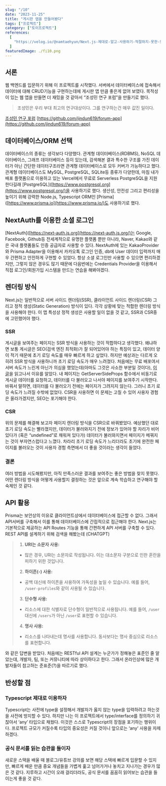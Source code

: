 ```yaml
---
slug: "/10"
date: "2023-11-25"
title: "게시판 앱을 만들어봤다"
tags: ["프로젝트"]
category: ["토이프로젝트"]
references:
  [
    "https://velog.io/@namtaehyun/Next.js-제대로-알고-사용하기-적절하지-못한-SSR",
  ]
featuredImage: ./fi10.png
---
```


## 서론

웹 백엔드를 입문하기 위해 이 프로젝트를 시작했다. 서버에서 데이터베이스에 접속해서 데이터에 대해 CRUD기능을 구현하는데에 게시판 앱 만큼 좋은게 없어 보였다. 목적성이 있는 웹 앱을 만들면 더 재밌을 것 같아서 “조성민 연구 포럼”을 만들기로 했다.

> 조성민은 우리 부대 최고의 연구대상이다. 그를 연구하는건 매우 값진 일이다.

[조성민 연구 포럼](<[https://josungmin-forum.vercel.app](https://josungmin-forum.vercel.app/)>)
[https://github.com/jindun619/forum-app](https://github.com/jindun619/forum-app)

## 데이터베이스/ORM 선택

데이터베이스의 종류는 생각보다 다양했다. 관계형 데이터베이스(RDBMS), NoSQL 데이터베이스, 그래프 데이터베이스 등이 있는데, 검색해본 결과 특수한 구조를 가진 데이터가 아닌 간단한 데이터구조라면 관계형 데이터베이스로 모두 커버가 가능하다고 했다. 관계형 데이터베이스도 MySQL, PostgreSQL, SQLite등 종류가 다양한데, 마침 내가 배포 플랫폼으로 이용하고 있는 Vercel에서 무료로 Serverless PostgreSQL을 지원 한다길래 [PostgreSQL]([https://www.postgresql.org](https://www.postgresql.org/)을 사용하기로 했다. 생산성, 안전성 그리고 편리성을 높이기 위해 강력한 Node.js, Typescript ORM인 [Prisma]([https://www.prisma.io](https://www.prisma.io/)도 사용하기로 했다.

## NextAuth를 이용한 소셜 로그인

[NextAuth]([https://next-auth.js.org](https://next-auth.js.org/)는 Google, Facebook, Github등 전세계적으로 유명한 플랫폼 뿐만 아니라, Naver, Kakao와 같은 국내 플랫폼들도 인증 공급자로 사용할 수 있다. NextAuth에 있는 KakaoProvider와 Prisma Adapter을 이용해서 카카오톡 로그인 인증, db에 User 데이터 입력까지 매우 간편하고 안전하게 구현할 수 있었다.
항상 소셜 로그인만 사용할 수 있으면 편리하겠지만, 그렇지 않은 경우도 많기 때문에 다음번에는 Credentials Provider을 이용해서 직접 로그인/회원가입 시스템을 만드는 연습을 해봐야겠다.

## 렌더링 방식

Next.js는 일반적으로 서버 사이드 렌더링(SSR), 클라이언트 사이드 렌더링(CSR) 그리고 정적 생성(Static Generation) 방식이 있다. 각각 상황에 맞는 적합한 렌더링 방식을 사용해야 한다. 이 앱 특성상 정적 생성은 사용할 일이 없을 것 같고, SSR과 CSR중에 고민했어야 했다.

### SSR

게시글을 보여주는 페이지는 SSR 방식을 사용하는 것이 적합하다고 생각했다. 왜냐하면 보통 게시글은 SEO(검색 엔진 최적화)가 잘 되어있어야 하는 특징이 있고, 데이터 양이 적기 때문에 초기 로딩 속도를 매우 빠르게 하고 싶었다.
하지만 예상과는 다르게 오히려 SSR 방식을 사용하니까 초기 로딩 속도가 매우 느려졌다. 처음에는 무료 배포여서 서버 속도가 느린게 아닌가 의심을 했었는데(아마도 그것은 사소한 부분일 것이다), [이 글](https://velog.io/@namtaehyun/Next.js-제대로-알고-사용하기-적절하지-못한-SSR)을 읽고나서 이유를 알았다.
내 페이지는 GetServerSideProps 함수에서 비동기로 게시글 데이터를 요청하고, 데이터를 다 불러오고 나서야 페이지를 보여주기 시작한다. 바꿔서 말하면, 데이터를 다 불러오기 전에는 페이지가 그려지지 않는다. 그러니 초기 로딩 속도가 느려질 수밖에 없었다. CSR을 사용하면 이 문제는 고칠 수 있어 사용자 경험은 올라가겠지만, SEO는 포기해야 한다.

### CSR

위의 문제를 해결해 보고자 페이지 렌더링 방식을 CSR으로 바꿔봤었다. 예상했던 대로 초기 로딩 속도는 빨라졌지만, 데이터가 불러와지기 전에 정보가 있어야 할 자리가 비어있다가 (혹은 “undefined”로 채워져 있다가) 데이터가 불러와지면서 페이지가 메꿔지는 것이 부자연스럽다고 느꼈다. 차라리 초기 로딩 속도가 느리더라도 초기에 완전한 페이지를 불러오는 것이 사용자 경험 측면에서 더 좋을 것이라는 생각이 들었다.

### 결론

여러 방법을 시도해봤지만, 아직 만족스러운 결과를 보여주는 좋은 방법을 찾지 못했다. 어떤 렌더링 방식을 어떻게 사용할지 결정하는 것은 앞으로 계속 학습하고 연구해야 할 숙제인 것 같다.

## API 활용

Prisma는 보안상의 이유로 클라이언트상에서 데이터베이스에 접근할 수 없다. 그래서 API서버를 구축해서 이를 통해 데이터베이스에 간접적으로 접근해야 한다.
Next.js는 기본적으로 제공하는 API Routes 기능을 통해 간편하게 API 서버를 구축할 수 있다. REST API를 설계하기 위해 검색을 해봤는데 (CHATGPT)

> 1.  **URI는 소문자 사용:**
>
> - 많은 경우, URI는 소문자로 작성됩니다. 이는 대소문자 구분으로 인한 혼란을 피하기 위한 것입니다.
>
> 2.  **하이픈(-) 사용:**
>
> - 공백 대신에 하이픈을 사용하여 가독성을 높일 수 있습니다. 예를 들어, `/user-profiles`와 같이 사용될 수 있습니다.
>
> 3.  **단수형 사용:**
>
> - 리소스에 대한 식별자로 단수형이 일반적으로 사용됩니다. 예를 들어, `/user` 대신에 `/users`가 아닌 `/user`로 표현할 수 있습니다.
>
> 4.  **명사 사용:**
>
> - 리소스를 나타내는데 명사를 사용합니다. 동사보다는 명사 중심으로 리소스를 표현합니다.

와 같은 답변을 받았다.
처음에는 RESTful API 설계는 누군가가 정해놓은 표준인 줄 알았는데, 개발자, 팀, 또는 커뮤니티에 따라 상이하다고 한다. 그래서 온라인상에 많은 개발자들이 참고하는 준표준(?)을 따르기로 했다.

## 반성할 점

### Typescript 제대로 이용하자

Typescript는 사전에 type을 설정해서 개발자가 옳지 않는 type을 입력하려고 하는것을 사전에 방지할 수 있다. 하지만 나는 이 프로젝트에서 type/interface를 정의하기 귀찮아서 ‘any’ 타입으로 채웠다. 이것은 스스로 Typescript의 장점을 포기하는 행위이다. 프로젝트 규모가 커질수록 타입의 중요성은 커질 것이니 앞으로는 ‘any’ 사용을 자제하겠다.

### 공식 문서를 읽는 습관을 들이자

새로운 스택을 배울 때 블로그/유튜브 강의를 보면 해당 스택에 빠르게 입문할 수 있지만, 빠르게 배운 만큼 중요 개념들을 가볍게 훑고 넘어가거나 놓치고 지나가는 경우가 많은 것 같다. 지루하고 시간이 오래 걸리더라도, 공식 문서를 꼼꼼히 읽어보는 습관을 들이는게 좋을 것 같다.
